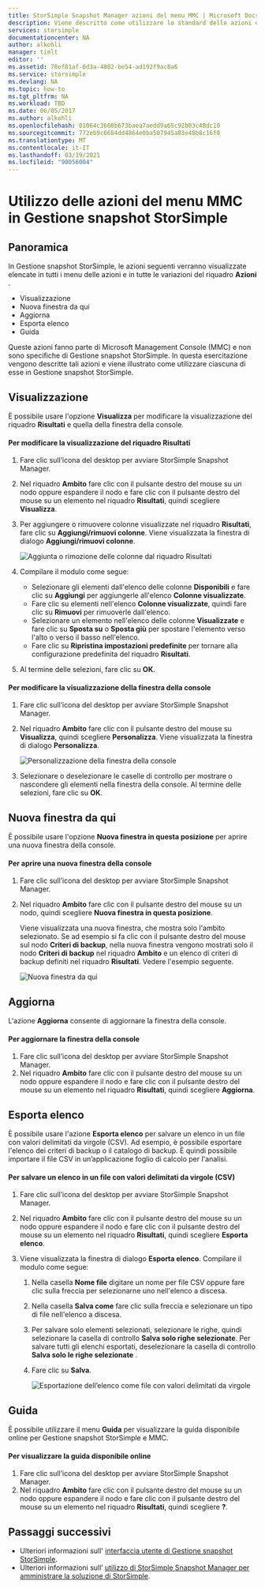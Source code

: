 ```yaml
---
title: StorSimple Snapshot Manager azioni del menu MMC | Microsoft Docs
description: Viene descritto come utilizzare lo standard delle azioni di menu di Microsoft Management Console (MMC) in Gestione snapshot StorSimple.
services: storsimple
documentationcenter: NA
author: alkohli
manager: timlt
editor: ''
ms.assetid: 78ef81af-0d3a-4802-be54-ad192f9ac8a6
ms.service: storsimple
ms.devlang: NA
ms.topic: how-to
ms.tgt_pltfrm: NA
ms.workload: TBD
ms.date: 06/05/2017
ms.author: alkohli
ms.openlocfilehash: 01064c3668b673baea7aedd9a65c92b03c48dc10
ms.sourcegitcommit: 772eb9c6684dd4864e0ba507945a83e48b8c16f0
ms.translationtype: MT
ms.contentlocale: it-IT
ms.lasthandoff: 03/19/2021
ms.locfileid: "90056004"
---
```

# <a name="use-the-mmc-menu-actions-in-storsimple-snapshot-manager"></a>Utilizzo delle azioni del menu MMC in Gestione snapshot StorSimple

## <a name="overview"></a>Panoramica
In Gestione snapshot StorSimple, le azioni seguenti verranno visualizzate elencate in tutti i menu delle azioni e in tutte le variazioni del riquadro **Azioni** .

* Visualizzazione
* Nuova finestra da qui 
* Aggiorna 
* Esporta elenco 
* Guida 

Queste azioni fanno parte di Microsoft Management Console (MMC) e non sono specifiche di Gestione snapshot StorSimple. In questa esercitazione vengono descritte tali azioni e viene illustrato come utilizzare ciascuna di esse in Gestione snapshot StorSimple.

## <a name="view"></a>Visualizzazione
È possibile usare l'opzione **Visualizza** per modificare la visualizzazione del riquadro **Risultati** e quella della finestra della console. 

#### <a name="to-change-the-results-pane-view"></a>Per modificare la visualizzazione del riquadro Risultati
1. Fare clic sull’icona del desktop per avviare StorSimple Snapshot Manager.
2. Nel riquadro **Ambito** fare clic con il pulsante destro del mouse su un nodo oppure espandere il nodo e fare clic con il pulsante destro del mouse su un elemento nel riquadro **Risultati**, quindi scegliere **Visualizza**. 
3. Per aggiungere o rimuovere colonne visualizzate nel riquadro **Risultati**, fare clic su **Aggiungi/rimuovi colonne**. Viene visualizzata la finestra di dialogo **Aggiungi/rimuovi colonne**.
   
    ![Aggiunta o rimozione delle colonne dal riquadro Risultati](./media/storsimple-snapshot-manager-mmc-menu/HCS_SSM_Add_remove_columns.png) 
4. Compilare il modulo come segue:
   
   * Selezionare gli elementi dall'elenco delle colonne **Disponibili** e fare clic su **Aggiungi** per aggiungerle all'elenco **Colonne visualizzate**. 
   * Fare clic su elementi nell'elenco **Colonne visualizzate**, quindi fare clic su **Rimuovi** per rimuoverle dall'elenco. 
   * Selezionare un elemento nell'elenco delle colonne **Visualizzate** e fare clic su **Sposta su** o **Sposta giù** per spostare l'elemento verso l'alto o verso il basso nell'elenco. 
   * Fare clic su **Ripristina impostazioni predefinite** per tornare alla configurazione predefinita del riquadro **Risultati**. 
5. Al termine delle selezioni, fare clic su **OK**. 

#### <a name="to-change-the-console-window-view"></a>Per modificare la visualizzazione della finestra della console
1. Fare clic sull’icona del desktop per avviare StorSimple Snapshot Manager.
2. Nel riquadro **Ambito** fare clic con il pulsante destro del mouse su **Visualizza**, quindi scegliere **Personalizza**. Viene visualizzata la finestra di dialogo **Personalizza**.
   
    ![Personalizzazione della finestra della console](./media/storsimple-snapshot-manager-mmc-menu/HCS_SSM_Customize.png) 
3. Selezionare o deselezionare le caselle di controllo per mostrare o nascondere gli elementi nella finestra della console. Al termine delle selezioni, fare clic su **OK**.

## <a name="new-window-from-here"></a>Nuova finestra da qui
È possibile usare l'opzione **Nuova finestra in questa posizione** per aprire una nuova finestra della console.

#### <a name="to-open-a-new-console-window"></a>Per aprire una nuova finestra della console
1. Fare clic sull’icona del desktop per avviare StorSimple Snapshot Manager.
2. Nel riquadro **Ambito** fare clic con il pulsante destro del mouse su un nodo, quindi scegliere **Nuova finestra in questa posizione**. 
   
    Viene visualizzata una nuova finestra, che mostra solo l'ambito selezionato. Se ad esempio si fa clic con il pulsante destro del mouse sul nodo **Criteri di backup**, nella nuova finestra vengono mostrati solo il nodo **Criteri di backup** nel riquadro **Ambito** e un elenco di criteri di backup definiti nel riquadro **Risultati**. Vedere l'esempio seguente.
   
    ![Nuova finestra da qui](./media/storsimple-snapshot-manager-mmc-menu/HCS_SSM_NewWindow.png) 

## <a name="refresh"></a>Aggiorna
L'azione **Aggiorna** consente di aggiornare la finestra della console.

#### <a name="to-update-the-console-window"></a>Per aggiornare la finestra della console
1. Fare clic sull’icona del desktop per avviare StorSimple Snapshot Manager.
2. Nel riquadro **Ambito** fare clic con il pulsante destro del mouse su un nodo oppure espandere il nodo e fare clic con il pulsante destro del mouse su un elemento nel riquadro **Risultati**, quindi scegliere **Aggiorna**. 

## <a name="export-list"></a>Esporta elenco
È possibile usare l'azione **Esporta elenco** per salvare un elenco in un file con valori delimitati da virgole (CSV). Ad esempio, è possibile esportare l'elenco dei criteri di backup o il catalogo di backup. È quindi possibile importare il file CSV in un’applicazione foglio di calcolo per l'analisi.

#### <a name="to-save-a-list-in-a-comma-separated-value-csv-file"></a>Per salvare un elenco in un file con valori delimitati da virgole (CSV)
1. Fare clic sull’icona del desktop per avviare StorSimple Snapshot Manager. 
2. Nel riquadro **Ambito** fare clic con il pulsante destro del mouse su un nodo oppure espandere il nodo e fare clic con il pulsante destro del mouse su un elemento nel riquadro **Risultati**, quindi scegliere **Esporta elenco**. 
3. Viene visualizzata la finestra di dialogo **Esporta elenco**. Compilare il modulo come segue: 
   
   1. Nella casella **Nome file** digitare un nome per file CSV oppure fare clic sulla freccia per selezionarne uno nell'elenco a discesa.
   2. Nella casella **Salva come** fare clic sulla freccia e selezionare un tipo di file nell'elenco a discesa.
   3. Per salvare solo elementi selezionati, selezionare le righe, quindi selezionare la casella di controllo **Salva solo righe selezionate**. Per salvare tutti gli elenchi esportati, deselezionare la casella di controllo **Salva solo le righe selezionate** .
   4. Fare clic su **Salva**.
      
      ![Esportazione dell’elenco come file con valori delimitati da virgole](./media/storsimple-snapshot-manager-mmc-menu/HCS_SSM_Export_List.png) 

## <a name="help"></a>Guida
È possibile utilizzare il menu **Guida** per visualizzare la guida disponibile online per Gestione snapshot StorSimple e MMC.

#### <a name="to-view-available-online-help"></a>Per visualizzare la guida disponibile online
1. Fare clic sull’icona del desktop per avviare StorSimple Snapshot Manager.
2. Nel riquadro **Ambito** fare clic con il pulsante destro del mouse su un nodo oppure espandere il nodo e fare clic con il pulsante destro del mouse su un elemento nel riquadro **Risultati**, quindi scegliere **?**. 

## <a name="next-steps"></a>Passaggi successivi
* Ulteriori informazioni sull' [interfaccia utente di Gestione snapshot StorSimple](storsimple-use-snapshot-manager.md).
* Ulteriori informazioni sull’ [utilizzo di StorSimple Snapshot Manager per amministrare la soluzione di StorSimple](storsimple-snapshot-manager-admin.md).

